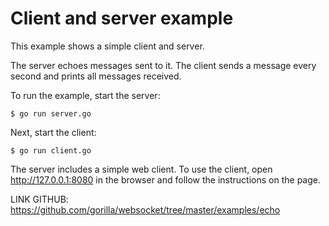 # Client and server example

This example shows a simple client and server.

The server echoes messages sent to it. The client sends a message every second
and prints all messages received.

To run the example, start the server:

    $ go run server.go

Next, start the client:

    $ go run client.go

The server includes a simple web client. To use the client, open
http://127.0.0.1:8080 in the browser and follow the instructions on the page.


LINK GITHUB: https://github.com/gorilla/websocket/tree/master/examples/echo